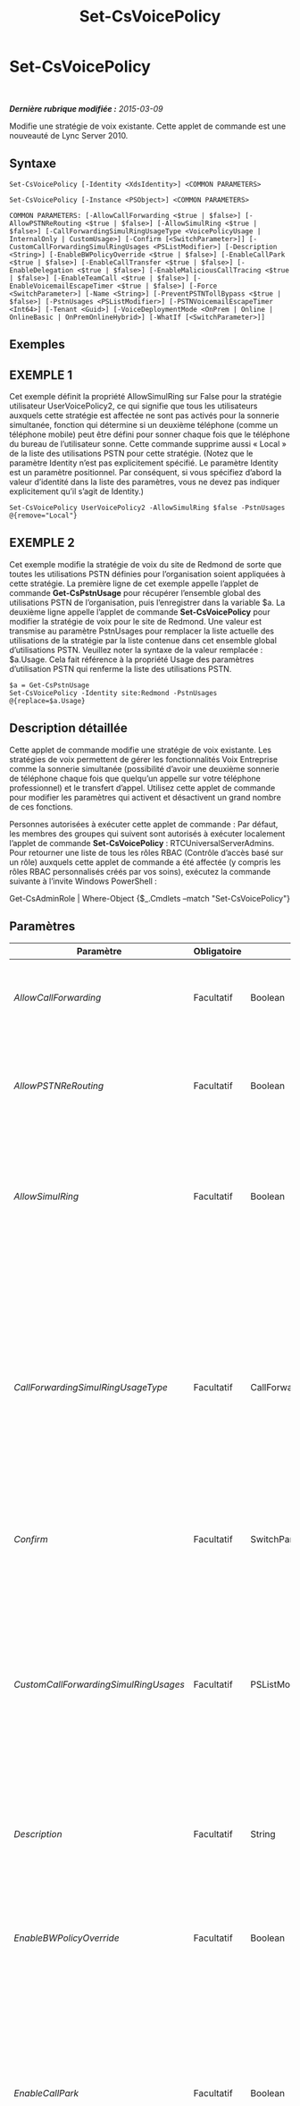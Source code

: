 ﻿---
title: Set-CsVoicePolicy
TOCTitle: Set-CsVoicePolicy
ms:assetid: e6035b74-d760-4c48-aa0b-d09d129e0830
ms:mtpsurl: https://technet.microsoft.com/fr-fr/library/Gg399021(v=OCS.15)
ms:contentKeyID: 49299155
ms.date: 05/20/2016
mtps_version: v=OCS.15
ms.translationtype: HT
---

# Set-CsVoicePolicy

 

_**Dernière rubrique modifiée :** 2015-03-09_

Modifie une stratégie de voix existante. Cette applet de commande est une nouveauté de Lync Server 2010.

## Syntaxe

    Set-CsVoicePolicy [-Identity <XdsIdentity>] <COMMON PARAMETERS>

    Set-CsVoicePolicy [-Instance <PSObject>] <COMMON PARAMETERS>

    COMMON PARAMETERS: [-AllowCallForwarding <$true | $false>] [-AllowPSTNReRouting <$true | $false>] [-AllowSimulRing <$true | $false>] [-CallForwardingSimulRingUsageType <VoicePolicyUsage | InternalOnly | CustomUsage>] [-Confirm [<SwitchParameter>]] [-CustomCallForwardingSimulRingUsages <PSListModifier>] [-Description <String>] [-EnableBWPolicyOverride <$true | $false>] [-EnableCallPark <$true | $false>] [-EnableCallTransfer <$true | $false>] [-EnableDelegation <$true | $false>] [-EnableMaliciousCallTracing <$true | $false>] [-EnableTeamCall <$true | $false>] [-EnableVoicemailEscapeTimer <$true | $false>] [-Force <SwitchParameter>] [-Name <String>] [-PreventPSTNTollBypass <$true | $false>] [-PstnUsages <PSListModifier>] [-PSTNVoicemailEscapeTimer <Int64>] [-Tenant <Guid>] [-VoiceDeploymentMode <OnPrem | Online | OnlineBasic | OnPremOnlineHybrid>] [-WhatIf [<SwitchParameter>]]

## Exemples

## EXEMPLE 1

Cet exemple définit la propriété AllowSimulRing sur False pour la stratégie utilisateur UserVoicePolicy2, ce qui signifie que tous les utilisateurs auxquels cette stratégie est affectée ne sont pas activés pour la sonnerie simultanée, fonction qui détermine si un deuxième téléphone (comme un téléphone mobile) peut être défini pour sonner chaque fois que le téléphone du bureau de l’utilisateur sonne. Cette commande supprime aussi « Local » de la liste des utilisations PSTN pour cette stratégie. (Notez que le paramètre Identity n’est pas explicitement spécifié. Le paramètre Identity est un paramètre positionnel. Par conséquent, si vous spécifiez d’abord la valeur d’identité dans la liste des paramètres, vous ne devez pas indiquer explicitement qu’il s’agit de Identity.)

    Set-CsVoicePolicy UserVoicePolicy2 -AllowSimulRing $false -PstnUsages @{remove="Local"}

## EXEMPLE 2

Cet exemple modifie la stratégie de voix du site de Redmond de sorte que toutes les utilisations PSTN définies pour l’organisation soient appliquées à cette stratégie. La première ligne de cet exemple appelle l’applet de commande **Get-CsPstnUsage** pour récupérer l’ensemble global des utilisations PSTN de l’organisation, puis l’enregistrer dans la variable $a. La deuxième ligne appelle l’applet de commande **Set-CsVoicePolicy** pour modifier la stratégie de voix pour le site de Redmond. Une valeur est transmise au paramètre PstnUsages pour remplacer la liste actuelle des utilisations de la stratégie par la liste contenue dans cet ensemble global d’utilisations PSTN. Veuillez noter la syntaxe de la valeur remplacée : $a.Usage. Cela fait référence à la propriété Usage des paramètres d’utilisation PSTN qui renferme la liste des utilisations PSTN.

    $a = Get-CsPstnUsage
    Set-CsVoicePolicy -Identity site:Redmond -PstnUsages @{replace=$a.Usage}

## Description détaillée

Cette applet de commande modifie une stratégie de voix existante. Les stratégies de voix permettent de gérer les fonctionnalités Voix Entreprise comme la sonnerie simultanée (possibilité d’avoir une deuxième sonnerie de téléphone chaque fois que quelqu’un appelle sur votre téléphone professionnel) et le transfert d’appel. Utilisez cette applet de commande pour modifier les paramètres qui activent et désactivent un grand nombre de ces fonctions.

Personnes autorisées à exécuter cette applet de commande : Par défaut, les membres des groupes qui suivent sont autorisés à exécuter localement l’applet de commande **Set-CsVoicePolicy** : RTCUniversalServerAdmins. Pour retourner une liste de tous les rôles RBAC (Contrôle d’accès basé sur un rôle) auxquels cette applet de commande a été affectée (y compris les rôles RBAC personnalisés créés par vos soins), exécutez la commande suivante à l’invite Windows PowerShell :

Get-CsAdminRole | Where-Object {$\_.Cmdlets –match "Set-CsVoicePolicy"}

## Paramètres


<table>
<colgroup>
<col style="width: 25%" />
<col style="width: 25%" />
<col style="width: 25%" />
<col style="width: 25%" />
</colgroup>
<thead>
<tr class="header">
<th>Paramètre</th>
<th>Obligatoire</th>
<th>Type</th>
<th>Description</th>
</tr>
</thead>
<tbody>
<tr class="odd">
<td><p><em>AllowCallForwarding</em></p></td>
<td><p>Facultatif</p></td>
<td><p>Boolean</p></td>
<td><p>Si ce paramètre est défini sur True, les utilisateurs affectés à cette stratégie peuvent transférer des appels. Si ce paramètre a la valeur False, les appels ne peuvent pas être transférés.</p></td>
</tr>
<tr class="even">
<td><p><em>AllowPSTNReRouting</em></p></td>
<td><p>Facultatif</p></td>
<td><p>Boolean</p></td>
<td><p>Lorsque ce paramètre est défini sur True, les appels effectués vers des numéros internes hébergés dans un autre pool seront acheminés via le réseau téléphonique commuté (PSTN) lorsque le pool ou le réseau étendu (WAN) ne sont pas disponibles.</p></td>
</tr>
<tr class="odd">
<td><p><em>AllowSimulRing</em></p></td>
<td><p>Facultatif</p></td>
<td><p>Boolean</p></td>
<td><p>La sonnerie simultanée est une fonction qui permet de faire sonner plusieurs téléphones en composant un seul numéro. Définissez ce paramètre sur True pour activer la sonnerie simultanée. Si ce paramètre est défini sur False, la sonnerie simultanée ne peut être configurée pour aucun utilisateur affecté à cette stratégie.</p></td>
</tr>
<tr class="even">
<td><p><em>CallForwardingSimulRingUsageType</em></p></td>
<td><p>Facultatif</p></td>
<td><p>CallForwardingSimulRingUsageType</p></td>
<td><p>Permet aux administrateurs de gérer le transfert d’appel et la sonnerie simultanée. Les valeurs autorisées sont les suivantes :</p>
<p>* VoicePolicyUsage – L’utilisation de stratégie voix par défaut est utilisée pour gérer le transfert d’appel et la sonnerie simultanée pour tous les appels. Il s’agit de la valeur par défaut.</p>
<p>* InternalOnly – Le transfert d’appel et la sonnerie simultanée sont limités aux appels passés d’un utilisateur Lync à un autre.</p>
<p>* CustomUsage. Une utilisation PSTN personnalisée sera utilisée pour gérer le transfert d’appel et la sonnerie simultanée. Cet utilisateur doit être spécifié avec le paramètre CustomCallForwardingSimulRingUsages.</p></td>
</tr>
<tr class="odd">
<td><p><em>Confirm</em></p></td>
<td><p>Facultatif</p></td>
<td><p>SwitchParameter</p></td>
<td><p>Vous demande confirmation avant d’exécuter la commande.</p></td>
</tr>
<tr class="even">
<td><p><em>CustomCallForwardingSimulRingUsages</em></p></td>
<td><p>Facultatif</p></td>
<td><p>PSListModifier</p></td>
<td><p>Utilisation PSTN personnalisée pour gérer le transfert d’appel et la sonnerie simultanée. Pour ajouter une utilisation personnalisée à la stratégie voix utilisez une syntaxe telle que :</p>
<p>-CustomCallForwardingSimulRingUsages @{Add=&quot;RedmondPstnUsage&quot;}</p>
<p>Pour supprimer une utilisation personnalisée, utilisez la syntaxe suivante :</p>
<p>-CustomCallForwardingSimulRingUsages @{Remove=&quot;RedmondPstnUsage&quot;}</p>
<p>Notez que l’utilisation doit exister avant d’être utilisée avec le paramètre CustomCallForwardingSimulRingUsages.</p></td>
</tr>
<tr class="odd">
<td><p><em>Description</em></p></td>
<td><p>Facultatif</p></td>
<td><p>String</p></td>
<td><p>Description de la stratégie de voix.</p>
<p>Longueur maximale : 1040 caractères.</p></td>
</tr>
<tr class="even">
<td><p><em>EnableBWPolicyOverride</em></p></td>
<td><p>Facultatif</p></td>
<td><p>Boolean</p></td>
<td><p>Des stratégies peuvent être définies pour restreindre la bande passante et définir des propriétés diverses liées à la configuration du réseau. Définissez ce paramètre sur True pour autoriser le remplacement de ces stratégies. En d’autres termes, si ce paramètre est défini sur True, aucune vérification de bande passante ne se fera et les appels passeront quels que soient les paramètres de contrôle d’admission des appels (CAC) définis.</p></td>
</tr>
<tr class="odd">
<td><p><em>EnableCallPark</em></p></td>
<td><p>Facultatif</p></td>
<td><p>Boolean</p></td>
<td><p>L’application de parcage d’appel permet de mettre un appel en attente (ou encore de le parquer) sur un numéro particulier dans une plage de numéros en vue d’une récupération ultérieure. Définissez ce paramètre sur True pour activer cette application pour les utilisateurs affectés à cette stratégie. Si ce paramètre est défini sur False, les utilisateurs affectés à cette stratégie ne pourront pas parquer les appels destinés à leur numéro de téléphone.</p></td>
</tr>
<tr class="even">
<td><p><em>EnableCallTransfer</em></p></td>
<td><p>Facultatif</p></td>
<td><p>Boolean</p></td>
<td><p>Détermine si les appels peuvent être transférés vers un autre numéro. Si ce paramètre est défini sur True, les appels peuvent être transférés ; si ce paramètre est défini sur False, les appels ne peuvent pas être transférés.</p></td>
</tr>
<tr class="odd">
<td><p><em>EnableDelegation</em></p></td>
<td><p>Facultatif</p></td>
<td><p>Boolean</p></td>
<td><p>La délégation d’appels permet à un utilisateur de répondre ou de passer des appels pour un autre utilisateur. Par exemple, un responsable peut configurer la délégation d’appels pour que tous les appels entrants sonnent à la fois sur son téléphone et sur le téléphone d’un administrateur. Définissez ce paramètre sur True pour permettre aux utilisateurs disposant de cette stratégie de configurer la délégation d’appels. Définissez ce paramètre sur False pour désactiver la délégation d’appels.</p></td>
</tr>
<tr class="even">
<td><p><em>EnableMaliciousCallTracing</em></p></td>
<td><p>Facultatif</p></td>
<td><p>Boolean</p></td>
<td><p>Le suivi des appels malveillants est une norme permettant d’effectuer un suivi des appels qu’un utilisateur désigne comme malveillants. Ces appels peuvent être suivis même si l’ID d’appelant est bloqué. Le suivi est uniquement accessible aux responsables adéquats mais pas à l’utilisateur. Définissez cette propriété sur True pour autoriser la mise en place du suivi des appels malveillants.</p></td>
</tr>
<tr class="odd">
<td><p><em>EnableTeamCall</em></p></td>
<td><p>Facultatif</p></td>
<td><p>Boolean</p></td>
<td><p>L’appel d’équipe permet à un utilisateur de désigner un groupe d’autres utilisateurs dont les téléphones sonneront lorsqu’un appel sera adressé au numéro de cet utilisateur. Cette fonction est utile dans les équipes où, par exemple, tous les membres peuvent répondre aux appels entrants des clients. Définissez ce paramètre sur True pour activer cette fonction.</p></td>
</tr>
<tr class="even">
<td><p><em>EnableVoicemailEscapeTimer</em></p></td>
<td><p>Facultatif</p></td>
<td><p>Boolean</p></td>
<td><p>Quand il a la valeur True, les appels sans réponse à un appareil mobile seront routés vers la messagerie vocale de l’organisation au lieu de la messagerie vocale du fournisseur de l’appareil mobile. S’il est répondu à un appel « trop tôt » (c’est-à-dire, avant que la valeur configurée pour la propriété PSTNVoicemailEscapeTimer ne soit passée) il est considéré que l’appareil mobile n’est pas disponible et l’appel est routé vers la messagerie vocale de l’organisation.</p>
<p>La valeur par défaut est False.</p></td>
</tr>
<tr class="odd">
<td><p><em>Force</em></p></td>
<td><p>Facultatif</p></td>
<td><p>SwitchParameter</p></td>
<td><p>Supprime les invites de confirmation qui s’affichent avant d’effectuer des modifications.</p></td>
</tr>
<tr class="even">
<td><p><em>Identity</em></p></td>
<td><p>Facultatif</p></td>
<td><p>XdsIdentity</p></td>
<td><p>Identificateur unique spécifiant l’étendue et, dans certains cas, le nom de la stratégie.</p></td>
</tr>
<tr class="odd">
<td><p><em>Instance</em></p></td>
<td><p>Facultatif</p></td>
<td><p>VoicePolicy</p></td>
<td><p>Permet de transmettre une référence à un objet à la cmdlet plutôt que de définir des valeurs de paramètre individuelles. Cet objet doit être de type VoicePolicy et peut être récupéré en appelant l’applet de commande <strong>Get-CsVoicePolicy</strong>.</p></td>
</tr>
<tr class="even">
<td><p><em>Name</em></p></td>
<td><p>Facultatif</p></td>
<td><p>String</p></td>
<td><p>Nom convivial décrivant cette stratégie.</p></td>
</tr>
<tr class="odd">
<td><p><em>PreventPSTNTollBypass</em></p></td>
<td><p>Facultatif</p></td>
<td><p>Boolean</p></td>
<td><p>Les frais de réseau téléphonique commuté (PSTN) sont plus communément appelés « frais d’appel longue distance ». Les organisations peuvent parfois éviter ces frais en implémentant une solution VoIP (Voice over Internet Protocol) qui permet aux succursales de se connecter via des appels réseau. Si vous définissez ce paramètre sur True, vos appels passeront par le réseau téléphonique commuté (PSTN) et entraîneront des frais, ce qui n’est pas le cas via le réseau.</p></td>
</tr>
<tr class="even">
<td><p><em>PstnUsages</em></p></td>
<td><p>Facultatif</p></td>
<td><p>PSListModifier</p></td>
<td><p>Liste des utilisations PSTN disponibles pour cette stratégie. Une utilisation PSTN lie une stratégie de voix à un itinéraire téléphonique.</p>
<p>Toute valeur de chaîne peut être placée dans cette liste, tant que la valeur existe dans la liste globale des utilisations PSTN. (Les chaînes dupliquées ne sont pas autorisées ; chaque chaîne doit être unique.) La liste des utilisations PSTN peut être récupérée en appelant l’applet de commande <strong>Get-CsPstnUsage</strong>.</p>
<p>Gardez à l’esprit que si vous utilisez ce paramètre pour supprimer toutes les utilisations PSTN de la stratégie, les utilisateurs auxquels cette stratégie a été accordée ne pourront pas effectuer des appels PSTN sortants.</p></td>
</tr>
<tr class="odd">
<td><p><em>PSTNVoicemailEscapeTimer</em></p></td>
<td><p>Facultatif</p></td>
<td><p>Int64</p></td>
<td><p>Temps (en millisecondes) utilisé pour déterminer si la réponse à un appel est intervenue « trop tôt ». Si une réponse est reçue dans cet intervalle de temps Lync Server considère que l’appareil mobile n’est pas disponible et transfère automatiquement l’appel vers la messagerie vocale de l’organisation. Si aucune réponse n’est reçue avant l’intervalle de temps soit atteint, l’appel se poursuit.</p>
<p>La valeur par défaut est 1500 millisecondes.</p></td>
</tr>
<tr class="even">
<td><p><em>Tenant</em></p></td>
<td><p>Facultatif</p></td>
<td><p>Guid</p></td>
<td><p>Identificateur global unique (GUID) du compte client Skype Entreprise Online dont la stratégie voix doit être modifiée. Exemple :</p>
<p>–Tenant &quot;38aad667-af54-4397-aaa7-e94c79ec2308&quot;</p>
<p>Vous pouvez retourner l’ID client de chacun de vos clients en exécutant la commande suivante :</p>
<p>Get-CsTenant | Select-Object DisplayName, TenantID</p></td>
</tr>
<tr class="odd">
<td><p><em>VoiceDeploymentMode</em></p></td>
<td><p>Facultatif</p></td>
<td><p>VoiceDeploymentMode</p></td>
<td><p>Les valeurs autorisées sont les suivantes :</p>
<p>* OnPrem</p>
<p>* Online</p>
<p>* OnlineBasic</p>
<p>* OnPremOnlineHybrid</p>
<p>La valeur par défaut est OnPrem.</p></td>
</tr>
<tr class="even">
<td><p><em>WhatIf</em></p></td>
<td><p>Facultatif</p></td>
<td><p>SwitchParameter</p></td>
<td><p>Décrit ce qui se passe si vous exécutez la commande sans l’exécuter réellement.</p></td>
</tr>
</tbody>
</table>


## Types d’entrées

Objet Microsoft.Rtc.Management.WritableConfig.Policy.Voice.VoicePolicy. Accepte l’entrée redirigée pour les objets de stratégie de voix.

## Types de retours

Cette applet de commande ne retourne ni valeur, ni objet. Au lieu de cela, elle configure les instances de l’objet Microsoft.Rtc.Management.WritableConfig.Voice.VoicePolicy.

## Voir aussi

#### Autres ressources

[New-CsVoicePolicy](new-csvoicepolicy.md)  
[Remove-CsVoicePolicy](remove-csvoicepolicy.md)  
[Get-CsVoicePolicy](get-csvoicepolicy.md)  
[Grant-CsVoicePolicy](grant-csvoicepolicy.md)  
[Test-CsVoicePolicy](test-csvoicepolicy.md)  
[Get-CsPstnUsage](get-cspstnusage.md)

